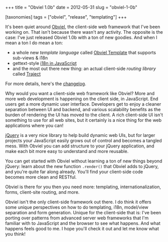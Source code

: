 +++
title = "Obviel 1.0b"
date = 2012-05-31
slug = "obviel-1-0b"

[taxonomies]
tags = ["obviel", "release", "templating"]
+++

It's been quiet around [Obviel](http://www.obviel.org/), the client-side
web framework that I've been working on. That isn't because there wasn't
any activity. The opposite is the case: I've just released Obviel 1.0b
with a ton of new goodies. And when I mean a ton I do mean a ton:

- a whole new _template language_ called [Obviel
  Template](http://www.obviel.org/en/1.0b/template.html) that supports
  sub-views & i18n
- gettext-style [i18n in
  JavaScript](http://www.obviel.org/en/1.0b/i18n.html)
- and the most out there new thing: an actual client-side _routing
  library_ called [Traject](http://www.obviel.org/en/1.0b/traject.html)

For more details, here's the
[changelog](http://www.obviel.org/en/1.0b/CHANGES.html).

Why would you want a client-side web framework like Obviel? More and
more web development is happening on the client side, in JavaScript. End
users get a more dynamic user interface. Developers get to enjoy a
cleaner separation between UI and backend, and various scalability
benefits as the burden of rendering the UI has moved to the client. A
rich client-side UI isn't something to use for all web sites, but it
certainly is a nice thing for the web applications where you can!

[jQuery](http://jquery.com/) is a very nice library to help build
dynamic web UIs, but for larger projects your JavaScript easily grows
out of control and becomes a tangled mess. With Obviel you can add
structure to your jQuery application, and make each bit more easy to
understand and more reusable.

You can get started with Obviel without learning a ton of new things
beyond jQuery: learn about the new function `.render()` that Obviel adds
to jQuery, and you're quite far along already. You'll find your
client-side code becomes more clean and RESTful.

Obviel is there for you then you need more: templating,
internationalization, forms, client-site routing, and more.

Obviel isn't the only client-side framework out there. I do think it
offers some unique perspectives on how to do templating, i18n,
model/view separation and form generation. Unique for the client-side
that is: I've been porting over patterns from advanced server web
frameworks that I'm familiar with to JavaScript and the browser to see
what happens. And what happens feels good to me. I hope you'll check it
out and let me know what you think!
